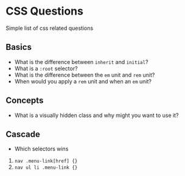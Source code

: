 # CSS Questions
Simple list of css related questions

## Basics
- What is the difference between `inherit` and `initial`?
- What is a `:root` selector?
- What is the difference between the `em` unit and `rem` unit?
- When would you apply a `rem` unit and when an `em` unit?

## Concepts
- What is a visually hidden class and why might you want to use it?

## Cascade
- Which selectors wins
1. `nav .menu-link[href] {}`
2. `nav ul li .menu-link {}`
